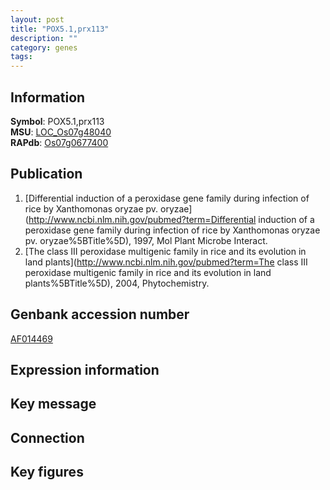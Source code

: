 ```yaml
---
layout: post
title: "POX5.1,prx113"
description: ""
category: genes
tags: 
---
```


## Information
__Symbol__: POX5.1,prx113  
__MSU__: [LOC_Os07g48040](http://rice.plantbiology.msu.edu/cgi-bin/ORF_infopage.cgi?orf=LOC_Os07g48040)  
__RAPdb__: [Os07g0677400](http://rapdb.dna.affrc.go.jp/viewer/gbrowse_details/irgsp1?name=Os07g0677400)  

## Publication
1. [Differential induction of a peroxidase gene family during infection of rice by Xanthomonas oryzae pv. oryzae](http://www.ncbi.nlm.nih.gov/pubmed?term=Differential induction of a peroxidase gene family during infection of rice by Xanthomonas oryzae pv. oryzae%5BTitle%5D), 1997, Mol Plant Microbe Interact.
2. [The class III peroxidase multigenic family in rice and its evolution in land plants](http://www.ncbi.nlm.nih.gov/pubmed?term=The class III peroxidase multigenic family in rice and its evolution in land plants%5BTitle%5D), 2004, Phytochemistry.

## Genbank accession number
[AF014469](http://www.ncbi.nlm.nih.gov/nuccore/AF014469)  

## Expression information

## Key message

## Connection

## Key figures


